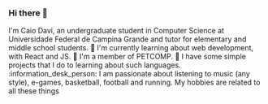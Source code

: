 ### Hi there 👋

<!--
**caiodavic/caiodavic** is a ✨ _special_ ✨ repository because its `README.md` (this file) appears on your GitHub profile.
--!>

I'm Caio Davi, an undergraduate student in Computer Science at Universidade Federal de Campina Grande and tutor for elementary and middle school students.

🔭 I'm currently learning about web development, with React and JS. 
🌱 I'm a member of PETCOMP. 
💬 I have some simple projects that I do to learning about such languages.
:information_desk_person: I am passionate about listening to music (any style), e-games, basketball, football and running. My hobbies are related to all these things
